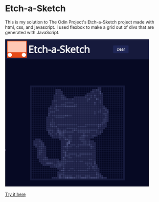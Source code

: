 # Etch-a-Sketch

This is my solution to The Odin Project's Etch-a-Sketch project made with html, css, and javascript. I used flexbox to make a grid out of divs that are generated with JavaScript.

![Etch-a-Sketch](/media/screenshot.png)

[Try it here](https://anth-dev.github.io/etch-a-sketch/)
